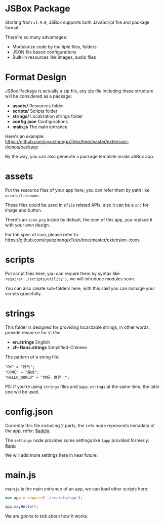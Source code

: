 # JSBox Package

Starting from `v1.9.0`, JSBox supports both JavaScript file and package format.

There're so many advantages:

- Modularize code by multiple files, folders
- JSON file based configurations
- Built-in resources like images, audio files

# Format Design

JSBox Package is actually a zip file, any zip file including these structure will be considered as a package:

- **assets/** Resources folder
- **scripts/** Scripts folder
- **strings/** Localization strings folder
- **config.json** Configurations
- **main.js** The main entrance

Here's an example: https://github.com/cyanzhong/xTeko/tree/master/extension-demos/package

By the way, you can also generate a package template inside JSBox app.

# assets

Put the resource files of your app here, you can refer them by path like `assets/filename`.

These files could be used in `$file` related APIs, also it can be a `src` for image and button.

There's an `icon.png` inside by default, the icon of this app, you replace it with your own design.

For the spec of icon, please refer to: https://github.com/cyanzhong/xTeko/tree/master/extension-icons

# scripts

Put script files here, you can require them by syntax like `require('./scripts/utility')`, we will introduce modules soon.

You can also create sub-folders here, with this said you can manage your scripts gracefully.

# strings

This folder is designed for providing localizable strings, in other words, provide resource for `$l10n`:

- **en.strings** English
- **zh-Hans.strings** Simplified-Chinese

The pattern of a string file:

```
"OK" = "好的";
"DONE" = "完成";
"HELLO_WORLD" = "你好，世界！";
```

PS: If you're using `strings` files and `$app.strings` at the same time, the later one will be used.

# config.json

Currently this file including 2 parts, the `info` node represents metadata of the app, refer: [$addin](en/addin/method.md?id=addinlist).

The `settings` node provides some settings like `$app` provided formerly: [$app](en/foundation/app.md?id=appminsdkver)

We will add more settings here in near future.

# main.js

main.js is the main entrance of an app, we can load other scripts here:

```js
var app = require('./scripts/app');

app.sayHello();
```

We are gonna to talk about how it works.